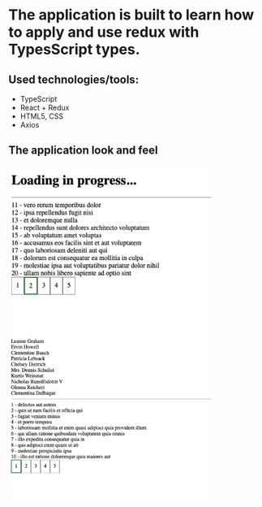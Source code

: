 # The application is built to learn how to apply and use redux with TypesScript types.

## Used technologies/tools:
- TypeScript
- React + Redux
- HTML5, CSS
- Axios

## The application look and feel
<img src="https://github.com/pobirsky/redux-react-ts-tutorial/blob/main/img/example1.png" width="400">

<img src="https://github.com/pobirsky/redux-react-ts-tutorial/blob/main/img/example2.png" width="400">
